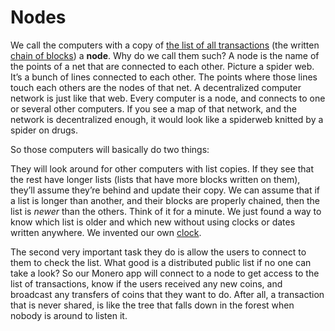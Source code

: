 # Nodes

We call the computers with a copy of [the list of all transactions](3.09_money-ledger.md) (the written [chain of blocks](3.10_blockchain.md)) a **node**. Why do we call them such? A node is the name of the points of a net that are connected to each other. Picture a spider web. It’s a bunch of lines connected to each other. The points where those lines touch each others are the nodes of that net. A decentralized computer network is just like that web. Every computer is a node, and connects to one or several other computers. If you see a map of that network, and the network is decentralized enough, it would look like a spiderweb knitted by a spider on drugs.

So those computers will basically do two things:

They will look around for other computers with list copies. If they see that the rest have longer lists (lists that have more blocks written on them), they’ll assume they’re behind and update their copy. We can assume that if a list is longer than another, and their blocks are properly chained, then the list is *newer* than the others. Think of it for a minute. We just found a way to know which list is older and which new without using clocks or dates written anywhere. We invented our own [clock](3.19.01_clock.md).

The second very important task they do is allow the users to connect to them to check the list. What good is a distributed public list if no one can take a look? So our Monero app will connect to a node to get access to the list of transactions, know if the users received any new coins, and broadcast any transfers of coins that they want to do. After all, a transaction that is never shared, is like the tree that falls down in the forest when nobody is around to listen it.